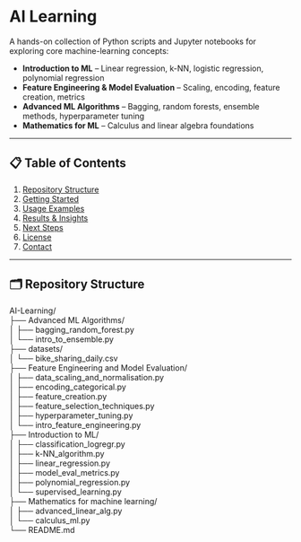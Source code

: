 # AI Learning

A hands-on collection of Python scripts and Jupyter notebooks for exploring core machine-learning concepts:

- **Introduction to ML** – Linear regression, k-NN, logistic regression, polynomial regression  
- **Feature Engineering & Model Evaluation** – Scaling, encoding, feature creation, metrics  
- **Advanced ML Algorithms** – Bagging, random forests, ensemble methods, hyperparameter tuning  
- **Mathematics for ML** – Calculus and linear algebra foundations  

---

## 📋 Table of Contents

1. [Repository Structure](#repository-structure)  
2. [Getting Started](#getting-started)  
3. [Usage Examples](#usage-examples)  
4. [Results & Insights](#results--insights)  
5. [Next Steps](#next-steps)  
6. [License](#license)  
7. [Contact](#contact)  

---

## 🗂 Repository Structure
AI-Learning/  
├── Advanced ML Algorithms/  
│   ├── bagging_random_forest.py  
│   └── intro_to_ensemble.py  
├── datasets/  
│   └── bike_sharing_daily.csv  
├── Feature Engineering and Model Evaluation/  
│   ├── data_scaling_and_normalisation.py  
│   ├── encoding_categorical.py  
│   ├── feature_creation.py  
│   ├── feature_selection_techniques.py  
│   ├── hyperparameter_tuning.py  
│   └── intro_feature_engineering.py  
├── Introduction to ML/  
│   ├── classification_logregr.py  
│   ├── k-NN_algorithm.py  
│   ├── linear_regression.py  
│   ├── model_eval_metrics.py  
│   ├── polynomial_regression.py  
│   └── supervised_learning.py  
├── Mathematics for machine learning/  
│   ├── advanced_linear_alg.py  
│   └── calculus_ml.py  
└── README.md  

